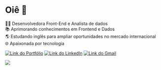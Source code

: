 # Oiê 👋 

👩‍💻 Desenvolvedora Front-End e Analista de dados  
📚 Aprimorando conhecimentos em Frontend e Dados  
🌎 Estudando inglês para ampliar oportunidades no mercado internacional  
🌐 Apaixonada por tecnologia

[![Link do Portfólio](https://img.shields.io/badge/Portfólio-b702ff?style=for-the-badge)](https://fernandatollotti.com.br)
[![Link do LinkedIn](https://img.shields.io/badge/LinkedIn-b702ff?style=for-the-badge)](https://www.linkedin.com/in/fernanda-tollotti)
[![Link do Gmail](https://img.shields.io/badge/Gmail-b702ff?style=for-the-badge)](mailto:fernandatollotti@gmail.com)

<img src="https://github-readme-stats.vercel.app/api/top-langs/?username=fernandatollotti&layout=compact&hide_border=true&title_color=9A5AF2&text_color=fff&bg_color=0d1117" />
